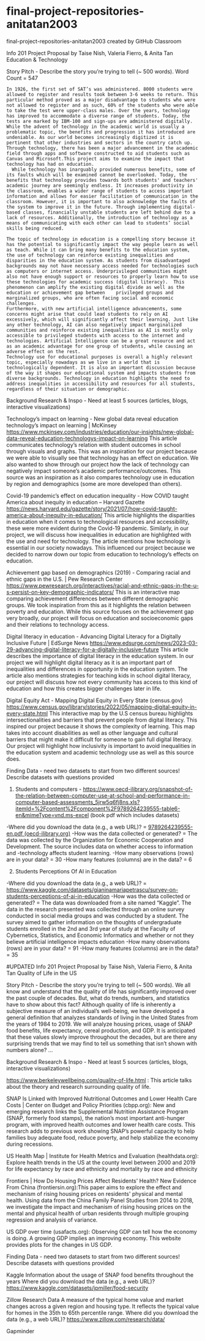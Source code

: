 # final-project-repositories-anitatan2003
final-project-repositories-anitatan2003 created by GitHub Classroom

Info 201 Project Proposal by Taise Nish, Valeria Fierro, & Anita Tan
Education & Technology

Story Pitch - Describe the story you’re trying to tell  (~ 500 words). 
Word Count = 547

	In 1926, the first set of SAT’s was administered. 8000 students were allowed to register and results took between 3-6 weeks to return. This particular method proved as a major disadvantage to students who were not allowed to register and as such, 60% of the students who were able to take the test were upper-class males. Over the years, technology has improved to accommodate a diverse range of students. Today, the tests are marked by IBM-100 and sign-ups are administered digitally. While the advent of technology in the academic world is usually a problematic topic, the benefits and progression it has introduced are undeniable. As our world becomes increasingly digitized it is pertinent that other industries and sectors in the country catch up. Through technology, there has been a major advancement in the academic field through apps and software constructed to aid students such as Canvas and Microsoft.This project aims to examine the impact that technology has had on education. 
      While technology has inarguably provided numerous benefits, some of its faults which will be examined cannot be overlooked. Today, the benefits that technology provides towards both students' and teachers' academic journey are seemingly endless. It increases productivity in the classroom, enables a wider range of students to access important information and allows for easier facilitation of communication in the classroom. However, it is important to also acknowledge the faults of the system to improve it in the future. Through implementing digital-based classes, financially unstable students are left behind due to a lack of resources. Additionally, the introduction of technology as a means of communicating with each other can lead to students’ social skills being reduced.

	The topic of technology in education is a compelling story because it has the potential to significantly impact the way people learn as well as teach. While it can bring many benefits to the education system, the use of technology can reinforce existing inequalities and disparities in the education system. As students from disadvantaged backgrounds may not have necessary access needed for technologies such as computers or internet access. Underprivileged communities might also not have enough support or resources to properly learn how to use these technologies for academic success (digital literacy).  This phenomenon can amplify the existing digital divide as well as the education or achievement gap between 	privileged groups and marginalized groups, who are often facing social and economic challenges.
	Furthermore, with new artificial intelligence advancements, some concerns might arise that could lead students to rely on AI excessively, which will significantly affect their learning. Just like any other technology, AI can also negatively impact marginalized communities and reinforce existing inequalities as AI is mostly only accessible to privileged students with access to the internet and technologies. Artificial Intelligence can be a great resource and act as an academic advantage for one group of students, while causing an adverse effect on the rest. 
	Technology use for educational purposes is overall a highly relevant topic, especially nowadays as we live in a world that is technologically dependent. It is also an important discussion because of the way it shapes our educational system and impacts students from diverse backgrounds. Technology in education highlights the need to address inequalities in accessibility and resources for all students, regardless of their situation or demographic. 


Background Research & Inspo - Need at least 5 sources (articles, blogs, interactive visualizations)

Technology’s impact on learning -  New global data reveal education technology’s impact on learning | McKinsey https://www.mckinsey.com/industries/education/our-insights/new-global-data-reveal-education-technologys-impact-on-learning
This article communicates technology’s relation with student outcomes in school through visuals and graphs. This was an inspiration for our project because we were able to visually see that technology has an effect on education. 
We also wanted to show through our project how the lack of technology can negatively impact someone’s academic performance/outcomes. This source was an inspiration as it  also compares technology use in education by region and demographics (some are more developed than others).

Covid-19 pandemic’s effect on education inequality - How COVID taught America about inequity in education – Harvard Gazette https://news.harvard.edu/gazette/story/2021/07/how-covid-taught-america-about-inequity-in-education/
This article highlights the disparities in education when it comes to technological resources and accessibility, these were more evident during the Covid-19 pandemic. Similarly, in our project, we will discuss how inequalities in education are highlighted with the use and need for technology. 
The article mentions how technology is essential in our society nowadays. This influenced our project because we decided to narrow down our topic from education to technology’s effects on education.

Achievement gap based on demographics (2019) - Comparing racial and ethnic gaps in the U.S. | Pew Research Center https://www.pewresearch.org/interactives/racial-and-ethnic-gaps-in-the-u-s-persist-on-key-demographic-indicators/
This is an interactive map comparing achievement differences between different demographic groups. We took inspiration from this as it highlights the relation between poverty and education. 
While this source focuses on the achievement gap very broadly, our project will focus on education and socioeconomic gaps and their relations to technology access. 

Digital literacy in education - Advancing Digital Literacy for a Digitally Inclusive Future | EdSurge News https://www.edsurge.com/news/2023-03-29-advancing-digital-literacy-for-a-digitally-inclusive-future
This article describes the importance of digital literacy in the education system. In our project we will highlight digital	literacy as it is an important part of inequalities and differences in opportunity in the education system.
The article also mentions strategies for teaching kids in school digital literacy, our project will discuss how not every community has access to this kind of education and how this creates bigger challenges later in life. 

Digital Equity Act - Mapping Digital Equity in Every State (census.gov) https://www.census.gov/library/stories/2022/05/mapping-digital-equity-in-every-state.html
This interactive map by the U.S census bureau highlights intersectionalities and barriers that prevent people from digital literacy. This inspired our project because it shows the complexity of learning.
This map takes into account disabilities as well as other language and cultural barriers that might make it difficult for someone to gain full digital literacy. Our project will highlight how inclusivity is important to avoid inequalities in the education system and academic technology use as well as this source does. 


Finding Data - need two datasets to start from two different sources! Describe datasets with questions provided

1. Students and computers - https://www.oecd-ilibrary.org/snapshot-of-the-relation-between-computer-use-at-school-and-performance-in-computer-based-assessments_5jrw5q6fj8ns.xls?itemId=%2Fcontent%2Fcomponent%2F9789264239555-table6-en&mimeType=vnd.ms-excel  (book pdf which includes datasets)  

-Where did you download the data (e.g., a web URL)? =  [9789264239555-en.pdf (oecd-ilibrary.org)](https://www.oecd-ilibrary.org/docserver/9789264239555-en.pdf?expires=1682302828&id=id&accname=guest&checksum=33F61F71E6E50582821E5A8737641287) 
-How was the data collected or generated? = The data was collected by the Organization for Economic Cooperation and Development. The source includes data on whether access to information and -technology affects student learning.
-How many observations (rows) are in your data? = 30
-How many features (columns) are in the data? = 6

2. Students Perceptions Of AI in Education

-Where did you download the data (e.g., a web URL)? = https://www.kaggle.com/datasets/gianinamariapetrascu/survey-on-students-perceptions-of-ai-in-education
-How was the data collected or generated? = The data was downloaded from a site named “Kaggle”. The data in the research presented was collected through an online survey conducted in social media groups and was conducted by a student. The survey aimed to gather information on the thoughts of undergraduate students enrolled in the 2nd and 3rd year of study at the Faculty of Cybernetics, Statistics, and Economic Informatics and whether or not they believe artificial intelligence impacts education
-How many observations (rows) are in your data? = 91
-How many features (columns) are in the data? =  35


#UPDATED
Info 201 Project Proposal by Taise Nish, Valeria Fierro, & Anita Tan
Quality of Life in the US

Story Pitch - Describe the story you’re trying to tell  (~ 500 words). 
We all know and understand that the quality of life has significantly improved over the past couple of decades. But, what do trends, numbers, and statistics have to show about this fact? Although quality of life is inherently a subjective measure of an individual’s well-being, we have developed a general definition that analyzes standards of living in the United States from the years of 1984 to 2019. We will analyze housing prices, usage of SNAP food benefits, life expectancy, cereal production, and GDP. It is anticipated that these values slowly improve throughout the decades, but are there any surprising trends that we may find to tell us something that isn’t shown with numbers alone?
…


Background Research & Inspo - Need at least 5 sources (articles, blogs, interactive visualizations)

https://www.berkeleywellbeing.com/quality-of-life.html : This article talks about the theory and research surrounding quality of life.

SNAP Is Linked with Improved Nutritional Outcomes and Lower Health Care Costs | Center on Budget and Policy Priorities (cbpp.org): New and emerging research links the Supplemental Nutrition Assistance Program (SNAP, formerly food stamps), the nation’s most important anti-hunger program, with improved health outcomes and lower health care costs. This research adds to previous work showing SNAP’s powerful capacity to help families buy adequate food, reduce poverty, and help stabilize the economy during recessions.



US Health Map | Institute for Health Metrics and Evaluation (healthdata.org): Explore health trends in the US at the county level between 2000 and 2019 for life expectancy by race and ethnicity and mortality by race and ethnicity

Frontiers | How Do Housing Prices Affect Residents' Health? New Evidence From China (frontiersin.org):This paper aims to explore the effect and mechanism of rising housing prices on residents' physical and mental health. Using data from the China Family Panel Studies from 2014 to 2018, we investigate the impact and mechanism of rising housing prices on the mental and physical health of urban residents through multiple grouping regression and analysis of variance. 

US GDP over time (usafacts.org): Observing GDP can tell how the economy is doing. A growing GDP implies an improving economy. This website provides plots for the changes in US GDP.


Finding Data - need two datasets to start from two different sources! Describe datasets with questions provided

Kaggle
Information about the usage of SNAP food benefits throughout the years
Where did you download the data (e.g., a web URL)? 
https://www.kaggle.com/datasets/jpmiller/food-security 
 

Zillow Research Data
A measure of the typical home value and market changes across a given region and housing type. It reflects the typical value for homes in the 35th to 65th percentile range.
Where did you download the data (e.g., a web URL)? 
https://www.zillow.com/research/data/ 
  
Gapminder
  

